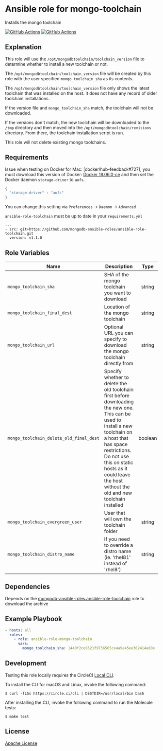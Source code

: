 Ansible role for mongo-toolchain
==================================

Installs the mongo toolchain

[![GitHub Actions](https://github.com/mongodb-ansible-roles/ansible-role-mongo-toolchain/workflows/Molecule%20Test/badge.svg)](https://github.com/mongodb-ansible-roles/ansible-role-mongo-toolchain/actions?query=workflow%3A%22Molecule+Test%22)
[![GitHub Actions](https://github.com/mongodb-ansible-roles/ansible-role-mongo-toolchain/workflows/Release/badge.svg)](https://github.com/mongodb-ansible-roles/ansible-role-mongo-toolchain/actions?query=workflow%3A%22Molecule+Test%22)

Explanation
-----------

This role will use the `/opt/mongodbtoolchain/toolchain_version` file to determine whether to install a new toolchain or not.

The `/opt/mongodbtoolchain/toolchain_version` file will be created by this role with the user specified `mongo_toolchain_sha` as its contents.

The `/opt/mongodbtoolchain/toolchain_version` file only shows the latest toolchain that was installed on the host. It does not have any record of older toolchain installations.

If the version file and `mongo_toolchain_sha` match, the toolchain will not be downloaded.

If the versions don't match, the new toolchain will be downloaded to the `/tmp` directory and then moved into the `/opt/mongodbtoolchain/revisions` directory. From there, the toolchain installation script is run.

This role will not delete existing mongo toolchains.

Requirements
------------

Issue when testing on Docker for Mac: [docker/hub-feedback#727], you must download this version of Docker: [Docker 18.06.0-ce](https://github.com/docker/docker-ce/releases/tag/v18.06.0-ce) and then set the Docker daemon `storage-driver` to `aufs`.
```javascript
{
  "storage-driver" : "aufs"
}
```
You can change this setting via `Preferences` -> `Daemon` -> `Advanced`


`ansible-role-toolchain` must be up to date in your `requirements.yml`

    ---
    - src: git+https://github.com/mongodb-ansible-roles/ansible-role-toolchain.git
      version: v1.1.0

Role Variables
--------------

| Name | Description | Type | Default | Required |
|------|-------------|:----:|:-------:|:--------:|
| `mongo_toolchain_sha` | SHA of the mongo toolchain you want to download | string | "" | yes |
| `mongo_toolchain_final_dest` | Location of the mongo toolchain | string | "/opt" | no |
| `mongo_toolchain_url` | Optional URL you can specify to download the mongo toolchain directly from | string | "" | no |
| `mongo_toolchain_delete_old_final_dest` | Specify whether to delete the old toolchain first before downloading the new one. This can be used to install a new toolchain on a host that has space restrictions. Do not use this on static hosts as it could leave the host without the old and new toolchain installed | boolean | false | no |
| `mongo_toolchain_evergreen_user` | User that will own the toolchain folder | string | "root" | no |
| `mongo_toolchain_distro_name` | If you need to override a distro name (ie. 'rhel81' instead of 'rhel8') | string | "" | no |

Dependencies
------------

Depends on the [mongodb-ansible-roles.ansible-role-toolchain](https://github.com/mongodb-ansible-roles/ansible-role-toolchain) role to download the archive

Example Playbook
----------------

```yaml
- hosts: all
  roles:
    - role: ansible-role-mongo-toolchain
      vars:
        mongo_toolchain_sha: 1440f2ce9521f9756565ce4a9a45ee382414a80e
```

Development
-----------

Testing this role locally requires the CircleCI [Local CLI](https://circleci.com/docs/2.0/local-cli/).

To install the CLI for macOS and Linux, invoke the following command:

    $ curl -fLSs https://circle.ci/cli | DESTDIR=/usr/local/bin bash

After installing the CLI, invoke the following command to run the Molecule tests:

    $ make test

License
-------

[Apache License](LICENSE)
